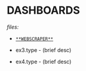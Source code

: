 # DASHBOARDS

*files:*

- [`**WEBSCRAPER**`](https://github.com/jfremzrai/hybrid-futr/tree/main/PROOFS/ONE/GENERAL/WEBSCRAPER)

- ex3.type - (brief desc)

- ex4.type - (brief desc)
